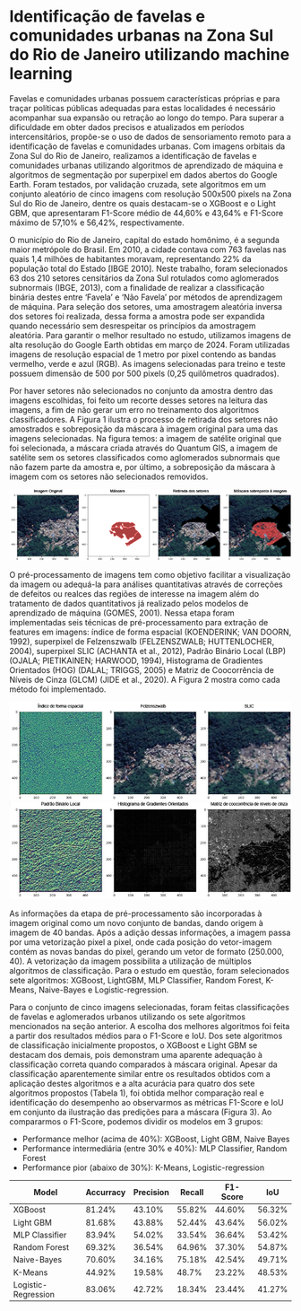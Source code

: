 # Identificação de favelas e comunidades urbanas na Zona Sul do Rio de Janeiro utilizando machine learning
Favelas e comunidades urbanas possuem características próprias e para traçar políticas públicas adequadas para estas localidades é necessário acompanhar sua expansão ou retração ao longo do tempo. Para superar a dificuldade em obter dados precisos e atualizados em períodos intercensitários, propõe-se o uso de dados de sensoriamento remoto para a identificação de favelas e comunidades urbanas. Com imagens orbitais da Zona Sul do Rio de Janeiro, realizamos a identificação de favelas e comunidades urbanas utilizando algoritmos de aprendizado de máquina e algoritmos de segmentação por superpixel em dados abertos do Google Earth. Foram testados, por validação cruzada, sete algoritmos em um conjunto aleatório de cinco imagens com resolução 500x500 pixels na Zona Sul do Rio de Janeiro, dentre os quais destacam-se o XGBoost e o Light GBM, que apresentaram F1-Score médio de 44,60% e 43,64% e F1-Score máximo de 57,10% e 56,42%, respectivamente.

O município do Rio de Janeiro, capital do estado homônimo, é a segunda maior metrópole do Brasil. Em 2010, a cidade contava com 763 favelas nas quais 1,4 milhões de habitantes moravam, representando 22% da população total do Estado [IBGE 2010]. Neste trabalho, foram selecionados 63 dos 210 setores censitários da Zona Sul rotulados como aglomerados subnormais (IBGE, 2013), com a finalidade de realizar a classificação binária destes entre ‘Favela’ e ‘Não Favela’ por métodos de aprendizagem de máquina. Para seleção dos setores, uma amostragem aleatória inversa dos setores foi realizada, dessa forma a amostra pode ser expandida quando necessário sem desrespeitar os princípios da amostragem aleatória.
Para garantir o melhor resultado no estudo, utilizamos imagens de alta resolução do Google Earth obtidas em março de 2024. Foram utilizadas imagens de resolução espacial de 1 metro por pixel contendo as bandas vermelho, verde e azul (RGB). As imagens selecionadas para treino e teste possuem dimensão de 500 por 500 pixels (0,25 quilômetros quadrados).

Por haver setores não selecionados no conjunto da amostra dentro das imagens escolhidas, foi feito um recorte desses setores na leitura das imagens, a fim de não gerar um erro no treinamento dos algoritmos classificadores. A Figura 1 ilustra o processo de retirada dos setores não amostrados e sobreposição da máscara à imagem original para uma das imagens selecionadas. Na figura temos: a imagem de satélite original que foi selecionada, a máscara criada através do Quantum GIS, a imagem de satélite sem os setores classificados como aglomerados subnormais que não fazem parte da amostra e, por último, a sobreposição da máscara à imagem com os setores não selecionados removidos.

![imagem de satélite e máscara](https://github.com/migconforto/jgeotec/blob/main/image/original_mascara.png)

O pré-processamento de imagens tem como objetivo facilitar a visualização da imagem ou adequá-la para análises quantitativas através de correções de defeitos ou realces das regiões de interesse na imagem além do tratamento de dados quantitativos já realizado pelos modelos de aprendizado de máquina (GOMES, 2001). Nessa etapa foram implementadas seis técnicas de pré-processamento para extração de features em imagens: índice de forma espacial (KOENDERINK; VAN DOORN, 1992), superpixel de Felzenszwalb (FELZENSZWALB; HUTTENLOCHER, 2004), superpixel SLIC (ACHANTA et al., 2012), Padrão Binário Local (LBP) (OJALA; PIETIKAINEN; HARWOOD, 1994), Histograma de Gradientes Orientados (HOG) (DALAL; TRIGGS, 2005) e Matriz de Coocorrência de Níveis de Cinza (GLCM) (JIDE et al., 2020). A Figura 2 mostra como cada método foi implementado.

![features](https://github.com/migconforto/jgeotec/blob/main/image/features.jpg)

As informações da etapa de pré-processamento são incorporadas à imagem original como um novo conjunto de bandas, dando origem à imagem de 40 bandas. Após a adição dessas informações, a imagem passa por uma vetorização pixel a pixel, onde cada posição do vetor-imagem contém as novas bandas do pixel, gerando um vetor de formato (250.000, 40). A vetorização da imagem possibilita a utilização de múltiplos algoritmos de classificação. Para o estudo em questão, foram selecionados sete algoritmos: XGBoost, LightGBM, MLP Classifier, Random Forest, K-Means, Naive-Bayes e Logistic-regression.

Para o conjunto de cinco imagens selecionadas, foram feitas classificações de favelas e aglomerados urbanos utilizando os sete algoritmos mencionados na seção anterior. A escolha dos melhores algoritmos foi feita a partir dos resultados médios para o F1-Score e IoU. Dos sete algoritmos de classificação inicialmente propostos, o XGBoost e Light GBM se destacam dos demais, pois demonstram uma aparente adequação à classificação correta quando comparados à máscara original. Apesar da classificação aparentemente similar entre os resultados obtidos com a aplicação destes algoritmos e a alta acurácia para quatro dos sete algoritmos propostos (Tabela 1), foi obtida melhor comparação real e identificação do desempenho ao observarmos as métricas F1-Score e IoU em conjunto da ilustração das predições para a máscara (Figura 3). Ao compararmos o F1-Score, podemos dividir os modelos em 3 grupos:
- Performance melhor (acima de 40%): XGBoost, Light GBM, Naive Bayes
- Performance intermediária (entre 30% e 40%): MLP Classifier, Random Forest
- Performance pior (abaixo de 30%): K-Means, Logistic-regression

| Model | Accurracy | Precision | Recall | F1-Score | IoU |
|---|---|---|---|---|---|
| XGBoost | 81.24% | 43.10% | 55.82% | 44.60% | 56.32% |
| Light GBM | 81.68% | 43.88% | 52.44% | 43.64% | 56.02% |
| MLP Classifier | 83.94% | 54.02% | 33.54% | 36.64% | 53.42% |
| Random Forest | 69.32% | 36.54% | 64.96% | 37.30% | 54.87% |
| Naive-Bayes | 70.60% | 34.16% | 75.18% | 42.54% | 49.71% |
| K-Means | 44.92% | 19.58% | 48.7% | 23.22% | 48.53% |
| Logistic-Regression | 83.06% | 42.72% | 18.34% | 23.44% | 41.27% |

